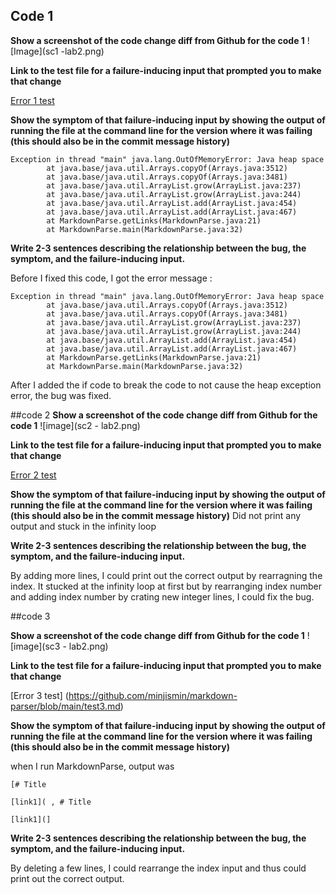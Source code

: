 ## Code 1

**Show a screenshot of the code change diff from Github for the code 1**
![Image](sc1 -lab2.png)

**Link to the test file for a failure-inducing input that prompted you to make that
change**

[Error 1 test](https://github.com/minjismin/markdown-parser/blob/main/test1.md)

**Show the symptom of that failure-inducing input by showing the output of
running the file at the command line for the version where it was failing (this
should also be in the commit message history)**
```
Exception in thread "main" java.lang.OutOfMemoryError: Java heap space
        at java.base/java.util.Arrays.copyOf(Arrays.java:3512)
        at java.base/java.util.Arrays.copyOf(Arrays.java:3481)
        at java.base/java.util.ArrayList.grow(ArrayList.java:237)
        at java.base/java.util.ArrayList.grow(ArrayList.java:244)
        at java.base/java.util.ArrayList.add(ArrayList.java:454)
        at java.base/java.util.ArrayList.add(ArrayList.java:467)
        at MarkdownParse.getLinks(MarkdownParse.java:21)
        at MarkdownParse.main(MarkdownParse.java:32)
```        
       
**Write 2-3 sentences describing the relationship between the bug, the
symptom, and the failure-inducing input.**

Before I fixed this code, I got the error message :
```
Exception in thread "main" java.lang.OutOfMemoryError: Java heap space
        at java.base/java.util.Arrays.copyOf(Arrays.java:3512)
        at java.base/java.util.Arrays.copyOf(Arrays.java:3481)
        at java.base/java.util.ArrayList.grow(ArrayList.java:237)
        at java.base/java.util.ArrayList.grow(ArrayList.java:244)
        at java.base/java.util.ArrayList.add(ArrayList.java:454)
        at java.base/java.util.ArrayList.add(ArrayList.java:467)
        at MarkdownParse.getLinks(MarkdownParse.java:21)
        at MarkdownParse.main(MarkdownParse.java:32)
```

After I added the if code to break the code to not cause the heap exception error, the bug was fixed.

##code 2
**Show a screenshot of the code change diff from Github for the code 1**
![image](sc2 - lab2.png)

**Link to the test file for a failure-inducing input that prompted you to make that
change**

[Error 2 test](https://github.com/minjismin/markdown-parser/blob/main/test2.md)

**Show the symptom of that failure-inducing input by showing the output of
running the file at the command line for the version where it was failing (this
should also be in the commit message history)**
Did not print any output and stuck in the infinity loop


**Write 2-3 sentences describing the relationship between the bug, the
symptom, and the failure-inducing input.**

By adding more lines, I could print out the correct output by rearragning the index. It stucked at the infinity loop at first but by rearranging index number and adding index number by crating new integer lines, I could fix the bug.

##code 3

**Show a screenshot of the code change diff from Github for the code 1**
![image](sc3 - lab2.png)


**Link to the test file for a failure-inducing input that prompted you to make that
change**

[Error 3 test] (https://github.com/minjismin/markdown-parser/blob/main/test3.md)

**Show the symptom of that failure-inducing input by showing the output of
running the file at the command line for the version where it was failing (this
should also be in the commit message history)**

when I run MarkdownParse, output was
```
[# Title

[link1]( , # Title

[link1](]
```

**Write 2-3 sentences describing the relationship between the bug, the
symptom, and the failure-inducing input.**

By deleting a few lines, I could rearrange the index input and thus could print out the correct output.

